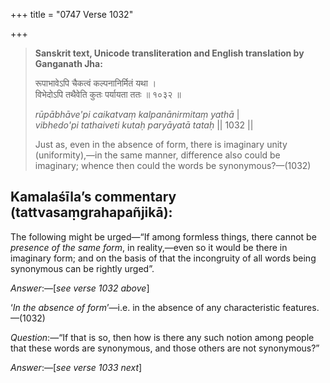 +++
title = "0747 Verse 1032"

+++
> **Sanskrit text, Unicode transliteration and English translation by Ganganath Jha:** 
>
> रूपाभावेऽपि चैकत्वं कल्पनानिर्मितं यथा ।  
> विभेदोऽपि तथैवेति कुतः पर्यायता ततः ॥ १०३२ ॥ 
>
> *rūpābhāve'pi caikatvaṃ kalpanānirmitaṃ yathā* \|  
> *vibhedo'pi tathaiveti kutaḥ paryāyatā tataḥ* \|\| 1032 \|\| 
>
> Just as, even in the absence of form, there is imaginary unity (uniformity),—in the same manner, difference also could be imaginary; whence then could the words be synonymous?—(1032)



## Kamalaśīla’s commentary (tattvasaṃgrahapañjikā):

The following might be urged—“If among formless things, there cannot be *presence of the same form*, in reality,—even so it would be there in imaginary form; and on the basis of that the incongruity of all words being synonymous can be rightly urged”.

*Answer*:—[*see verse 1032 above*]

‘*In the absence of form*’—i.e. in the absence of any characteristic features.—(1032)

*Question*:—“If that is so, then how is there any such notion among people that these words are synonymous, and those others are not synonymous?”

*Answer*:—[*see verse 1033 next*]


